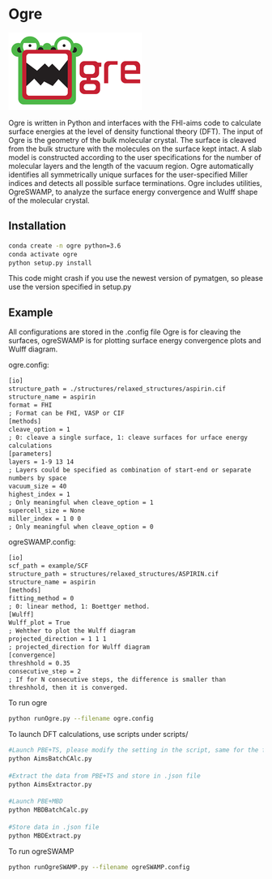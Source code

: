 # Ogre 
<img src="imgs/logo.png" alt="logo" align="bottom">

Ogre is written in Python and interfaces with the FHI-aims code to calculate surface energies at the level of density functional theory (DFT). The input of Ogre is the geometry of the bulk molecular crystal. The surface is cleaved from the bulk structure with the molecules on the surface kept intact. A slab model is constructed according to the user specifications for the number of molecular layers and the length of the vacuum region. Ogre automatically identifies all symmetrically unique surfaces for the user-specified Miller indices and detects all possible surface terminations. Ogre includes utilities, OgreSWAMP, to analyze the surface energy convergence and Wulff shape of the molecular crystal. 

## Installation
```bash
conda create -n ogre python=3.6
conda activate ogre
python setup.py install
```
This code might crash if you use the newest version of pymatgen, so please use the version specified in setup.py

## Example
All configurations are stored in the .config file
Ogre is for cleaving the surfaces, ogreSWAMP is for plotting surface energy convergence plots and Wulff diagram.


ogre.config:


```
[io]
structure_path = ./structures/relaxed_structures/aspirin.cif
structure_name = aspirin
format = FHI
; Format can be FHI, VASP or CIF
[methods]
cleave_option = 1
; 0: cleave a single surface, 1: cleave surfaces for urface energy calculations
[parameters]
layers = 1-9 13 14
; Layers could be specified as combination of start-end or separate numbers by space
vacuum_size = 40
highest_index = 1
; Only meaningful when cleave_option = 1
supercell_size = None
miller_index = 1 0 0
; Only meaningful when cleave_option = 0
```


ogreSWAMP.config:
```
[io]
scf_path = example/SCF
structure_path = structures/relaxed_structures/ASPIRIN.cif
structure_name = aspirin
[methods]
fitting_method = 0
; 0: linear method, 1: Boettger method.
[Wulff]
Wulff_plot = True
; Wehther to plot the Wulff diagram
projected_direction = 1 1 1
; projected_direction for Wulff diagram
[convergence]
threshhold = 0.35
consecutive_step = 2
; If for N consecutive steps, the difference is smaller than threshhold, then it is converged.
```

To run ogre
```bash
python runOgre.py --filename ogre.config
```
To launch DFT calculations, use scripts under scripts/
```bash
#Launch PBE+TS, please modify the setting in the script, same for the following scripts.
python AimsBatchCAlc.py

#Extract the data from PBE+TS and store in .json file
python AimsExtractor.py

#Launch PBE+MBD
python MBDBatchCalc.py

#Store data in .json file
python MBDExtract.py
```
To run ogreSWAMP
```bash
python runOgreSWAMP.py --filename ogreSWAMP.config
```
